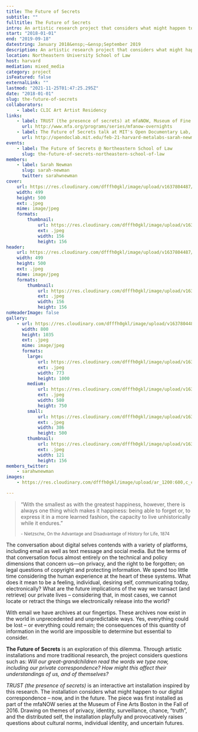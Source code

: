 ```yaml
---
title: The Future of Secrets
subtitle: ""
fulltitle: The Future of Secrets
intro: An artistic research project that considers what might happen to our private digital correspondence in the future.
start: "2018-01-01"
end: "2019-09-18"
datestring: January 2018&ensp;–&ensp;September 2019
description: An artistic research project that considers what might happen to our private digital correspondence in the future.
location: Northeastern University School of Law
host: harvard
mediation: mixed_media
category: project
isFeatured: false
externalLink: ""
lastmod: "2021-11-25T01:47:25.295Z"
date: "2018-01-01"
slug: the-future-of-secrets
collaborators:
    - label: CLIC Art Artist Residency
links:
    - label: TRUST (the presence of secrets) at mfaNOW, Museum of Fine Arts Boston, 2016
      url: http://www.mfa.org/programs/series/mfanow-overnights
    - label: The Future of Secrets talk at MIT's Open Documentary Lab, 2017
      url: http://opendoclab.mit.edu/feb-21-harvard-metalabs-sarah-newman-jessica-yurkofsky-matthew-battles-visit-open-documentary-lab
events:
    - label: The Future of Secrets @ Northeastern School of Law
      slug: the-future-of-secrets-northeastern-school-of-law
members:
    - label: Sarah Newman
      slug: sarah-newman
      twitter: sarahwnewman
cover:
    url: https://res.cloudinary.com/dfffh0gkl/image/upload/v1637804487/thefutureofsecrets_3e96b7ea6d.jpg
    width: 499
    height: 500
    ext: .jpeg
    mime: image/jpeg
    formats:
        thumbnail:
            url: https://res.cloudinary.com/dfffh0gkl/image/upload/v1637804487/thumbnail_thefutureofsecrets_3e96b7ea6d.jpg
            ext: .jpeg
            width: 156
            height: 156
header:
    url: https://res.cloudinary.com/dfffh0gkl/image/upload/v1637804487/thefutureofsecrets_3e96b7ea6d.jpg
    width: 499
    height: 500
    ext: .jpeg
    mime: image/jpeg
    formats:
        thumbnail:
            url: https://res.cloudinary.com/dfffh0gkl/image/upload/v1637804487/thumbnail_thefutureofsecrets_3e96b7ea6d.jpg
            ext: .jpeg
            width: 156
            height: 156
noHeaderImage: false
gallery:
    - url: https://res.cloudinary.com/dfffh0gkl/image/upload/v1637804487/futureofsecrets_poster_e3b7966cb3.jpg
      width: 800
      height: 1035
      ext: .jpeg
      mime: image/jpeg
      formats:
        large:
            url: https://res.cloudinary.com/dfffh0gkl/image/upload/v1637804488/large_futureofsecrets_poster_e3b7966cb3.jpg
            ext: .jpeg
            width: 773
            height: 1000
        medium:
            url: https://res.cloudinary.com/dfffh0gkl/image/upload/v1637804488/medium_futureofsecrets_poster_e3b7966cb3.jpg
            ext: .jpeg
            width: 580
            height: 750
        small:
            url: https://res.cloudinary.com/dfffh0gkl/image/upload/v1637804488/small_futureofsecrets_poster_e3b7966cb3.jpg
            ext: .jpeg
            width: 386
            height: 500
        thumbnail:
            url: https://res.cloudinary.com/dfffh0gkl/image/upload/v1637804487/thumbnail_futureofsecrets_poster_e3b7966cb3.jpg
            ext: .jpeg
            width: 121
            height: 156
members_twitter:
    - sarahwnewman
images:
    - https://res.cloudinary.com/dfffh0gkl/image/upload/ar_1200:600,c_crop/c_limit,h_1200,w_600/v1637804487/thefutureofsecrets_3e96b7ea6d.jpg

---
```

> &#8220;With the smallest as with the greatest happiness, however, there is always one thing which makes it happiness: being able to forget or, to express it in a more learned fashion, the capacity to live unhistorically while it endures.&#8221;
>
> <sub>&#45; Nietzsche, On the Advantage and Disadvantage of History for Life, 1874</sub>

The conversation about digital selves contends with a variety of platforms, including email as well as text message and social media. But the terms of that conversation focus almost entirely on the technical and policy dimensions that concern us—on privacy, and the right to be forgotten; on legal questions of copyright and protecting information. We spend too little time considering the human experience at the heart of these systems. What does it mean to be a feeling, individual, desiring self, communicating today, electronically? What are the future implications of the way we transact (and retrieve) our private lives – considering that, in most cases, we cannot locate or retract the things we electronically release into the world?

With email we have archives at our fingertips. These archives now exist in the world in unprecedented and unpredictable ways. Yes, everything could be lost – or everything could remain; the consequences of this quantity of information in the world are impossible to determine but essential to consider. 

**The Future of Secrets** is an exploration of this dilemma. Through artistic installations and more traditional research, the project considers questions such as:  *Will our great-grandchildren read the words we type now, including our private correspondence? How might this affect their understandings of us, and of themselves?* 

*TRUST (the presence of secrets)* is an interactive art installation inspired by this research. The installation considers what might happen to our digital correspondence – now, and in the future. The piece was first installed as part of the mfaNOW series at the Museum of Fine Arts Boston in the Fall of 2016. Drawing on themes of privacy, identity, surveillance, chance, “truth”, and the distributed self, the installation playfully and provocatively raises questions about cultural norms, individual identity, and uncertain futures.